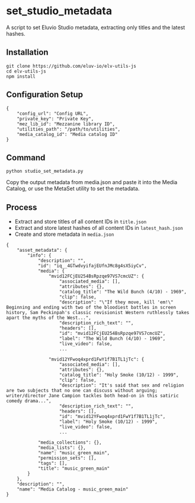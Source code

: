 # set_studio_metadata
A script to set Eluvio Studio metadata, extracting only titles and the latest hashes.

## Installation
```
git clone https://github.com/eluv-io/elv-utils-js
cd elv-utils-js
npm install
```

## Configuration Setup

```
{
    "config_url": "Config URL",
    "private_key": "Private Key",
    "mez_lib_id": "Mezzanine library ID",
    "utilities_path": "/path/to/utilities",
    "media_catalog_id": "Media catalog ID"
}
```

## Command

```
python studio_set_metadata.py
```

Copy the output metadata from media.json and paste it into the Media Catalog, or use the MetaSet utility to set the metadata.


## Process
* Extract and store titles of all content IDs in `title.json`
* Extract and store latest hashes of all content IDs in `latest_hash.json`
* Create and store metadata in `media.json`
```
{
    "asset_metadata": {
        "info": {
            "description": "",
            "id": "iq__4GTwdvyifajEUfnJMc8g4sX5iyCv",
            "media": {
                "mvid12FCjEU254BsRpzqe97VS7cmcUZ": {
                    "associated_media": [],
                    "attributes": {},
                    "catalog_title": "The Wild Bunch (4/10) - 1969",
                    "clip": false,
                    "description": "\"If they move, kill 'em!\" Beginning and ending with two of the bloodiest battles in screen history, Sam Peckinpah's classic revisionist Western ruthlessly takes apart the myths of the West...",
                    "description_rich_text": "",
                    "headers": [],
                    "id": "mvid12FCjEU254BsRpzqe97VS7cmcUZ",
                    "label": "The Wild Bunch (4/10) - 1969",
                    "live_video": false,
                    ...

                "mvid12YFwoq4xprd1FwY1f7B1TL1jTc": {
                    "associated_media": [],
                    "attributes": {},
                    "catalog_title": "Holy Smoke (10/12) - 1999",
                    "clip": false,
                    "description": "It's said that sex and religion are two subjects that no one can discuss without arguing; writer/director Jane Campion tackles both head-on in this satiric comedy drama...",
                    "description_rich_text": "",
                    "headers": [],
                    "id": "mvid12YFwoq4xprd1FwY1f7B1TL1jTc",
                    "label": "Holy Smoke (10/12) - 1999",
                    "live_video": false,
                    ...

            "media_collections": {},
            "media_lists": {},
            "name": "music_green_main",
            "permission_sets": [],
            "tags": [],
            "title": "music_green_main"
        }
    },
    "description": "",
    "name": "Media Catalog - music_green_main"
}
```
